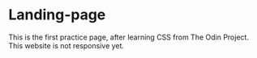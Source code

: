 # Landing-page
This is the first practice page, after learning CSS from The Odin Project.
This website is not responsive yet.
